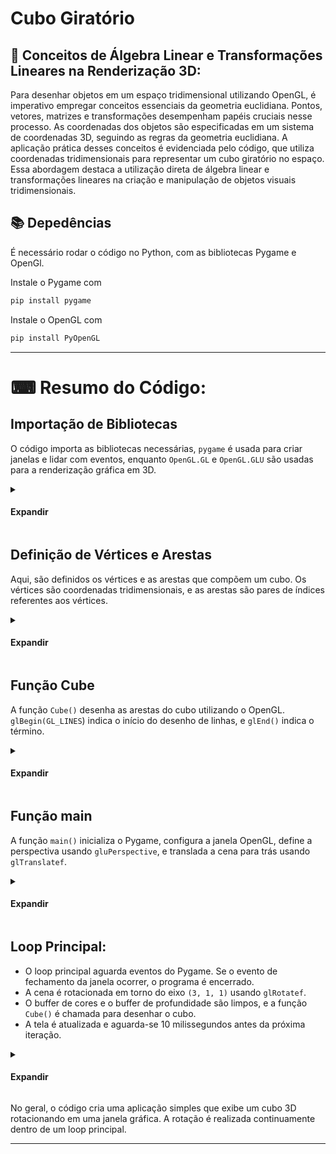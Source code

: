  <h1> Cubo Giratório </h1>

## 🌺 Conceitos de Álgebra Linear e Transformações Lineares na Renderização 3D:

Para desenhar objetos em um espaço tridimensional utilizando OpenGL, é imperativo empregar conceitos essenciais da geometria euclidiana. Pontos, vetores, matrizes e transformações desempenham papéis cruciais nesse processo. As coordenadas dos objetos são especificadas em um sistema de coordenadas 3D, seguindo as regras da geometria euclidiana. A aplicação prática desses conceitos é evidenciada pelo código, que utiliza coordenadas tridimensionais para representar um cubo giratório no espaço. Essa abordagem destaca a utilização direta de álgebra linear e transformações lineares na criação e manipulação de objetos visuais tridimensionais.



## 📚 Depedências
  É necessário rodar o código no Python, com as bibliotecas Pygame e OpenGl.

Instale o Pygame com

```bash
pip install pygame
```
    
Instale o OpenGL com

```bash
pip install PyOpenGL

```


----

# ⌨ Resumo do Código:

## Importação de Bibliotecas 

O código importa as bibliotecas necessárias, `pygame` é usada para criar janelas e lidar com eventos, enquanto `OpenGL.GL` e `OpenGL.GLU` são usadas para a renderização gráfica em 3D.
<details>
<summary> <h4> Expandir </h4> </summary>
 
  ``` python 
import pygame
from pygame.locals import *
from OpenGL.GL import *
from OpenGL.GLU import *
```
</details>


## Definição de Vértices e Arestas

Aqui, são definidos os vértices e as arestas que compõem um cubo. Os vértices são coordenadas tridimensionais, e as arestas são pares de índices referentes aos vértices.

<details>
<summary>  <h4> Expandir </h4> </summary>

 
``` python
vertices = (
    (1, -1, -1),
    (1, 1, -1),
    (-1, 1, -1),
    (-1, -1, -1),
    (1, -1, 1),
    (1, 1, 1),
    (-1, 1, 1),
    (-1, -1, 1),
)

edges = (
    (0, 1),
    (0, 3),
    (0, 4),
    (1, 2),
    (1, 5),
    (2, 3),
    (2, 6),
    (3, 7),
    (4, 5),
    (4, 7),
    (5, 6),
    (6, 7)
)
```

</details>



## Função Cube

A função `Cube()` desenha as arestas do cubo utilizando o OpenGL. `glBegin(GL_LINES`) indica o início do desenho de linhas, e `glEnd()` indica o término.


<details>
<summary> <h4> Expandir </h4> </summary>
 
``` python
def Cube():
    glBegin(GL_LINES)
    for edge in edges:
        for vertex in edge:
            glVertex3fv(vertices[vertex])
    glEnd()
```
</details>





## Função main
A função `main()` inicializa o Pygame, configura a janela OpenGL, define a perspectiva usando `gluPerspective`, e translada a cena para trás usando `glTranslatef`.

<details>
<summary> <h4> Expandir </h4> </summary>
 
``` python
def main():
    pygame.init()
    display = (800, 600)
    pygame.display.set_mode(display, DOUBLEBUF | OPENGL)

    gluPerspective(45, (display[0] / display[1]), 0.1, 50.0)
    glTranslatef(0.0, 0.0, -5)

    while True:
        for event in pygame.event.get():
            if event.type == pygame.QUIT:
                pygame.quit()
                quit()

        glRotatef(1, 3, 1, 1)
        glClear(GL_COLOR_BUFFER_BIT | GL_DEPTH_BUFFER_BIT)
        Cube()
        pygame.display.flip()
        pygame.time.wait(10)

main()
```
</details>





## Loop Principal: 

- O loop principal aguarda eventos do Pygame. Se o evento de fechamento da janela ocorrer, o programa é encerrado.
- A cena é rotacionada em torno do eixo `(3, 1, 1)` usando `glRotatef`.
- O buffer de cores e o buffer de profundidade são limpos, e a função `Cube()` é chamada para desenhar o cubo.
- A tela é atualizada e aguarda-se 10 milissegundos antes da próxima iteração.

<details>
<summary> <h4> Expandir </h4> </summary>
 
```
    while True:
        for event in pygame.event.get():
            if event.type == pygame.QUIT:
                pygame.quit()
                quit()

        glRotatef(1, 3, 1, 1)
        glClear(GL_COLOR_BUFFER_BIT | GL_DEPTH_BUFFER_BIT)
        Cube()
        pygame.display.flip()
        pygame.time.wait(10)
```

</details>




No geral, o código cria uma aplicação simples que exibe um cubo 3D rotacionando em uma janela gráfica. A rotação é realizada continuamente dentro de um loop principal.

---


